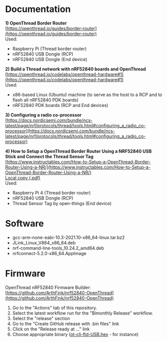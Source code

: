 
# Documentation
**1) OpenThread Border Router**  
[https://openthread.io/guides/border-router](https://openthread.io/guides/border-router)  
Used:  
- Raspberry Pi (Thread border router)  
- nRF52840 USB Dongle (RCP)  
- nRF52840 USB Dongle (End device)  
  
**2) Build a Thread network with nRF52840 boards and OpenThread**  
[https://openthread.io/codelabs/openthread-hardware#1](https://openthread.io/codelabs/openthread-hardware#1)  
Used:  
- x86-based Linux (Ubuntu) machine (to serve as the host to a RCP and to flash all nRF52840 PDK boards)
- nRF52840 PDK boards (RCP and End devices)
  
**3) Configuring a radio co-processor**  
[https://docs.nordicsemi.com/bundle/ncs-latest/page/nrf/protocols/thread/tools.html#configuring_a_radio_co-processor](https://docs.nordicsemi.com/bundle/ncs-latest/page/nrf/protocols/thread/tools.html#configuring_a_radio_co-processor)  
  
**4) How to Setup a OpenThread Border Router Using a NRF52840 USB Stick and Connect the Thread Sensor Tag**  
[https://www.instructables.com/How-to-Setup-a-OpenThread-Border-Router-Using-a-NR/](https://www.instructables.com/How-to-Setup-a-OpenThread-Border-Router-Using-a-NR/)  
[Local copy (.pdf)](nrf52840/docs/How_to_setup_a_OTBR_using_a_NRF52840_USB_stick_and_connect_the_Thread_Sensor_Tag.pdf)  
Used:  
- Raspberry Pi 4 (Thread border router)  
- nRF52840 USB Dongle (RCP)  
- Thread Sensor Tag by open-things (End device)  
  
# Software
- gcc-arm-none-eabi-10.3-2021.10-x86_64-linux.tar.bz2  
- JLink_Linux_V864_x86_64.deb  
- nrf-command-line-tools_10.24.2_amd64.deb  
- nrfconnect-5.2.0-x86_64.AppImage  


# Firmware
OpenThread nRF52840 Firmware Builder:  
[https://github.com/ArthFink/nrf52840-OpenThread](https://github.com/ArthFink/nrf52840-OpenThread)  
1) Go to the "Actions" tab of this repository.  
2) Select the latest workflow run for the "Bimonthly Release" workflow.  
3) Select the "release" section  
4) Go to the "Create GitHub release with .bin files" link  
5) Click on the "Release ready at ..." link  
6) Choose appropriate binary ([ot-cli-ftd-USB.hex](nrf52840/firmware/ot-cli-ftd-USB.hex) - for instance)  
